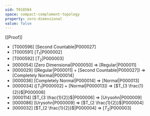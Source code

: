 ```yaml
---
uid: T018584
space: compact-complement-topology
property: zero-dimensional
value: false
---
```

[[Proof]]

* [T000596] [Second Countable|P000027]
* [T000591] [$T_1$|P000002]
* [T000592] [$T_2$|P000003]
* [I000054] [Zero Dimensional|P000050] => [Regular|P000011]
* [I000029] ([Regular|P000011] + [Second Countable|P000027]) => [Completely Normal|P000014]
* [I000036] [Completely Normal|P000014] => [Normal|P000013]
* [I000034] ([$T_1$|P000002] + [Normal|P000013]) => [$T_{3 \frac{1}{2}}$|P000006]
* [I000114] [$T_{3 \frac{1}{2}}$|P000006] => [Urysohn|P000009]
* [I000086] [Urysohn|P000009] => [$T_{2 \frac{1}{2}}$|P000004]
* [I000032] [$T_{2 \frac{1}{2}}$|P000004] => [$T_2$|P000003]


